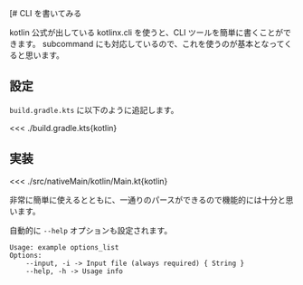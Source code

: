 [# CLI を書いてみる

kotlin 公式が出している kotlinx.cli を使うと、CLI ツールを簡単に書くことができます。
subcommand にも対応しているので、これを使うのが基本となってくると思います。

## 設定

`build.gradle.kts` に以下のように追記します。

<<< ./build.gradle.kts{kotlin}

## 実装

<<< ./src/nativeMain/kotlin/Main.kt{kotlin}

非常に簡単に使えるとともに、一通りのパースができるので機能的には十分と思います。

自動的に `--help` オプションも設定されます。

```
Usage: example options_list
Options: 
    --input, -i -> Input file (always required) { String }
    --help, -h -> Usage info 
```

